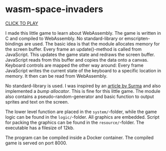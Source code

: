 # wasm-space-invaders
[CLICK TO PLAY](https://jansiebert.github.io/wasm-space-invaders/index.html)

I made this little game to learn about WebAssembly. The game is written in C and compiled to WebAssembly. No standard-library or emscripten-bindings are used. The basic idea is that the module allocates memory for the screen buffer. Every frame an update()-method is called from JavaScript. This updates the game state and redraws the screen buffer. JavaScript reads from this buffer and copies the data onto a canvas. Keyboard controls are mapped the other way around: Every frame JavaScript writes the current state of the keyboard to a specific location in memory. It then can be read from WebAssembly.

No standard-library is used. I was inspired by an [article by Surma](https://dassur.ma/things/c-to-webassembly/) and also implemented a *bump allocator*. This is fine for this little game. The module also contains a pseudo-random-generator and basic function to output sprites and text on the screen.

The lower level function are placed in the `system/`-folder, while the game logic can be found in the `logic/`-folder. All graphics are embedded. Script for packing the graphics can be found in the `resource/`-folder. The executable has a filesize of 12kb.

The program can be compiled inside a Docker container. The compiled game is served on port 8000.
